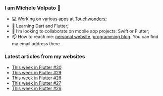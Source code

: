 ### I am Michele Volpato 👋

- 💻 Working on various apps at [Touchwonders](https://touchwonders.com);
- 🌱 Learning Dart and Flutter;
- 📱 I’m looking to collaborate on mobile app projects: Swift or Flutter;
- 📫 How to reach me: [personal website](https://volpato.nl), [programming blog](https://ishouldgotosleep.com). You can find my email address there.

### Latest articles from my websites

<!-- BLOG-POST-LIST:START -->
- [This week in Flutter #30](https://ishouldgotosleep.com/this-week-in-flutter-30/)
- [This week in Flutter #29](https://ishouldgotosleep.com/this-week-in-flutter-29/)
- [This week in Flutter #28](https://ishouldgotosleep.com/this-week-in-flutter-28/)
- [This week in Flutter #27](https://ishouldgotosleep.com/this-week-in-flutter-27/)
- [This week in Flutter #26](https://ishouldgotosleep.com/this-week-in-flutter-26/)
<!-- BLOG-POST-LIST:END -->
